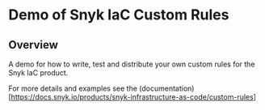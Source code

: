 # Demo of Snyk IaC Custom Rules

## Overview

A demo for how to write, test and distribute your own custom rules for the Snyk IaC product.

For more details and examples see the (documentation)[https://docs.snyk.io/products/snyk-infrastructure-as-code/custom-rules]
